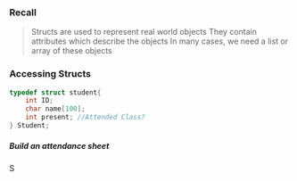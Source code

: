 
### Recall

>Structs are used to represent real world objects
>They contain attributes which describe the objects
>In many cases, we need a list or array of these objects
### Accessing Structs
```c
typedef struct student{
	int ID;
	char name[100];
	int present; //Attended Class?
} Student;
```
##### Build an attendance sheet

S